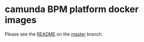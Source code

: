 # camunda BPM platform docker images

Please see the [README][] on the [master][] branch.

[README]: https://github.com/camunda/docker-camunda-bpm-platform/blob/master/README.md
[master]: https://github.com/camunda/docker-camunda-bpm-platform/
